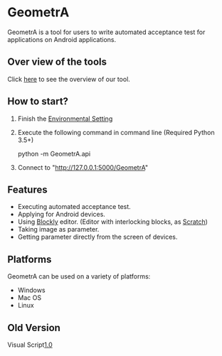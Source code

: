 # GeometrA
GeometrA is a tool for users to write automated acceptance test for applications on Android applications.

## Over view of the tools
Click [here](https://github.com/NTUTVisualScript/GeometrA/blob/master/docs/Overview.md) to see the overview of our tool.

## How to start?
1. Finish the [Environmental Setting](https://github.com/NTUTVisualScript/GeometrA/blob/master/docs/EnvironmetalSetting.md)

2. Execute the following command in command line (Required Python 3.5+)

    python -m GeometrA.api

3. Connect to "http://127.0.0.1:5000/GeometrA"

## Features
- Executing automated acceptance test.
- Applying for Android devices.
- Using [Blockly](https://developers.google.com/blockly/) editor. (Editor with interlocking blocks, as [Scratch](https://scratch.mit.edu/))
- Taking image as parameter.
- Getting parameter directly from the screen of devices.

## Platforms
GeometrA can be used on a variety of platforms:
- Windows
- Mac OS
- Linux


## Old Version
Visual Script[1.0](https://github.com/NTUTVisualScript/Visual_Script/tree/Old_Version)
